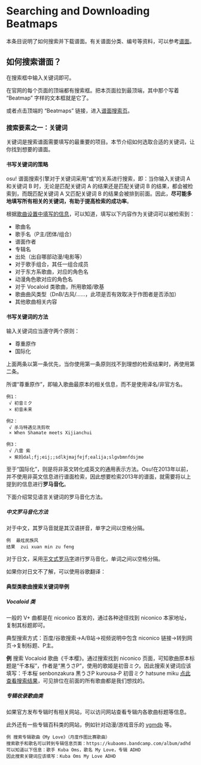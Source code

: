 # Searching and Downloading Beatmaps

本条目说明了如何搜索并下载谱面。有关谱面分类、编号等资料，可以参考[谱面](/wiki/Beatmap)。

## 如何搜索谱面？

在搜索框中输入关键词即可。

在官网的每个页面的顶端都有搜索框。把本页面拉到最顶端，其中那个写着 “Beatmap” 字样的文本框就是它了。

或者点击顶端的 “Beatmaps” 链接，进入[谱面搜索页](https://osu.ppy.sh/beatmapsets)。

### 搜索要素之一：关键词

关键词是搜索谱面需要填写的最重要的项目。本节介绍如何选取合适的关键词，让你找到想要的谱面。

#### 书写关键词的策略

osu! 谱面搜索引擎对于关键词采用“或”的关系进行搜索，即：当你输入关键词 A 和关键词 B 时，无论是匹配关键词 A 的结果还是匹配关键词 B 的结果，都会被检索到，而既匹配关键词 A 又匹配关键词 B 的结果会被排到前面。因此，**尽可能多地填写所有相关的关键词，有助于提高检索的成功率**。

根据[歌曲设置中填写的信息](/wiki/Client/Beatmap_editor/Song_Setup)，可以知道，填写以下内容作为关键词可以被检索到：

- 歌曲名
- 歌手名（P主/团体/组合）
- 谱面作者
- 专辑名
- 出处（出自哪部动漫/电影等）
- 对于歌手组合，其任一组合成员
- 对于东方系歌曲，对应的角色名
- 动漫角色歌对应的角色名
- 对于 Vocaloid 类歌曲，所用歌姬/歌基
- 歌曲曲风类型（DnB/古风/……，此项是否有效取决于作图者是否添加）
- 其他歌曲相关内容

#### 书写关键词的方法

输入关键词应当遵守两个原则：

- 尊重原作
- 国际化

上面两条以第一条优先，当你使用第一条原则找不到理想的检索结果时，再使用第二条。

所谓“尊重原作”，即输入歌曲最原本的相关信息，而不是使用译名/非官方名。

```
例1：
 √ 初音ミク
 × 初音未来
```

```
例2：
 √ 杀马特遇见洗剪吹
 × When Shamate meets Xijianchui
```

```
例3：
 √ 八雲 紫
 × 紫妈dal;fj;eij;;sdlkjmajfejf;ealija;slgvbmnfdsjme
```

至于“国际化”，则是将非英文转化成英文的通用表示方法。Osu!在2013年以前，并不使用非英文信息进行谱面检索，因此想要检索2013年的谱面，就需要将以上提到的信息进行**罗马音化**。

下面介绍常见语言关键词的罗马音化方法。

##### 中文罗马音化方法

对于中文，其罗马音就是其汉语拼音，单字之间以空格分隔。

```
例  最炫民族风
结果  zui xuan min zu feng
```

对于日文，采用[平文式罗马字](https://zh.wikipedia.org/wiki/%E5%B9%B3%E6%96%87%E5%BC%8F%E7%BD%97%E9%A9%AC%E5%AD%97)进行罗马音化，单词之间以空格分隔。

如果你对日文不了解，可以使用谷歌翻译：

#### 典型类歌曲搜索关键词举例

##### Vocaloid 类

一般的 V+ 曲都是在 niconico 首发的，通过各种途径找到 niconico 本家地址，复制其标题即可。

典型搜索方式：百度/谷歌搜索→A/B站→视频说明中包含 niconico 链接→转到网页→复制标题、P主。

**例** 搜索 Vocaloid 歌曲《千本樱》。通过搜索找到 niconico 页面，可知歌曲原本标题是“千本桜”，作者是“黒うさP”，使用的歌姬是初音ミク。因此搜索关键词应该填写：千本桜 senbonzakura 黒うさP kurousa-P 初音ミク hatsune miku [点此查看搜索结果](https://osu.ppy.sh/beatmapsets?q=%E5%8D%83%E6%9C%AC%E6%A1%9C+senbonzakura+%E9%BB%92%E3%81%86%E3%81%95p+kurousa-p+%E5%88%9D%E9%9F%B3%E3%83%9F%E3%82%AF+hatsune+miku)，可见排位在前面的所有歌曲都是我们想找的。

##### 专辑收录歌曲类

如果官方发布专辑时有相关网站，可以访问网站查看专辑内各歌曲标题等信息。

此外还有一些专辑百科类的网站，例如针对动漫/游戏音乐的 [vgmdb](https://vgmdb.net) 等。

```
例 搜索专辑歌曲《My Love》（月度作图比赛歌曲）
搜索歌手和歌名可以转到专辑信息页面：https://kubaoms.bandcamp.com/album/adhd
可以知道以下信息：歌手 Kuba Oms，歌名 My Love，专辑 ADHD
因此搜索关键词应该填写：Kuba Oms My Love ADHD
```

